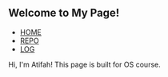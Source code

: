 <html>
<head>
<meta name="viewport" content="width=device-width, initial-scale=1.0">
</head>
<body>
  <h2 id="#C4">Welcome to My Page!</h2>
  <ul>
    <li><a href="#C4">HOME</a></li>
    <li><a href="https://github.com/atifahnabilla/os212" target="_blank">REPO</a></li>
    <li><a href="TXT/mylog.txt" target="_blank">LOG</a></li>
  </ul>
  <p>Hi, I'm Atifah! This page is built for OS course.</p>
</body>
</html>
